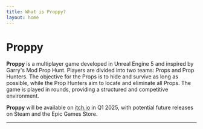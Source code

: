 ```yaml
---
title: What is Proppy?
layout: home
---
```


# Proppy

**Proppy** is a multiplayer game developed in Unreal Engine 5 and inspired by Garry's Mod Prop Hunt. Players are divided into two teams: Props and Prop Hunters. The objective for the Props is to hide and survive as long as possible, while the Prop Hunters aim to locate and eliminate all Props. The game is played in rounds, providing a structured and competitive environment. 

**Proppy** will be available on [itch.io](https://itch.io) in Q1 2025, with potential future releases on Steam and the Epic Games Store.





----

[^1]: [It can take up to 10 minutes for changes to your site to publish after you push the changes to GitHub](https://docs.github.com/en/pages/setting-up-a-github-pages-site-with-jekyll/creating-a-github-pages-site-with-jekyll#creating-your-site).

[Just the Docs]: https://just-the-docs.github.io/just-the-docs/
[GitHub Pages]: https://docs.github.com/en/pages
[README]: https://github.com/just-the-docs/just-the-docs-template/blob/main/README.md
[Jekyll]: https://jekyllrb.com
[GitHub Pages / Actions workflow]: https://github.blog/changelog/2022-07-27-github-pages-custom-github-actions-workflows-beta/
[use this template]: https://github.com/just-the-docs/just-the-docs-template/generate
